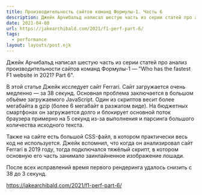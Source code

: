 ```yaml
---
title: Производительность сайтов команд Формулы-1. Часть 6
description: Джейк Арчибальд написал шестую часть из серии статей про анализ производительности сайтов команд Формульы-1. В этой статье исследуется производительность сайта Ferrari
date: 2021-04-08
url: https://jakearchibald.com/2021/f1-perf-part-6/
tags:
  - performance
layout: layouts/post.njk
---
```

Джейк Арчибальд написал шестую часть из серии статей про анализ производительности сайтов команд Формулы-1 — "Who has the fastest F1 website in 2021? Part 6".

В этой статье Джейк исследует сайт Ferrari. Сайт загружается очень медленно — за 38 секунд. Основная проблема заключается в большом объёме загружаемого JavaScript. Один из скриптов весит более мегабайта в gzip (более 6 мегабайт в разжатом виде). На бюджетных смартфонах он загружается долго и блокирует основной поток браузера примерно на 5 секунд из-за выполнения и парсинга большого количества исходного текста.

Также на сайте есть большой CSS-файл, в котором практически весь код не используется. Джейк вспомнил, что когда он анализировал сайт Ferrari в 2019 году, тогда подключался тяжёлый скрипт, в котором основную его часть занимало заинлайненное изображение лошади.

После всех исправлений время первого рендеринга удалось снизить с 38 до 3 секунд.

https://jakearchibald.com/2021/f1-perf-part-6/
